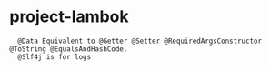 # project-lambok


```
  @Data Equivalent to @Getter @Setter @RequiredArgsConstructor @ToString @EqualsAndHashCode.
  @Slf4j is for logs
 ```   
